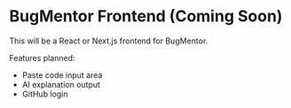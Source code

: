 
# BugMentor Frontend (Coming Soon)

This will be a React or Next.js frontend for BugMentor.

Features planned:
- Paste code input area
- AI explanation output
- GitHub login
